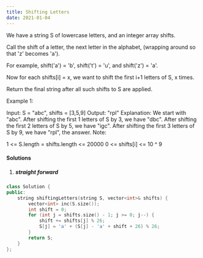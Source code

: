 ```yaml
---
title: Shifting Letters
date: 2021-01-04
---
```

We have a string S of lowercase letters, and an integer array shifts.

Call the shift of a letter, the next letter in the alphabet, (wrapping around so that 'z' becomes 'a'). 

For example, shift('a') = 'b', shift('t') = 'u', and shift('z') = 'a'.

Now for each shifts[i] = x, we want to shift the first i+1 letters of S, x times.

Return the final string after all such shifts to S are applied.

Example 1:

Input: S = "abc", shifts = [3,5,9]
Output: "rpl"
Explanation: 
We start with "abc".
After shifting the first 1 letters of S by 3, we have "dbc".
After shifting the first 2 letters of S by 5, we have "igc".
After shifting the first 3 letters of S by 9, we have "rpl", the answer.
Note:

1 <= S.length = shifts.length <= 20000
0 <= shifts[i] <= 10 ^ 9

#### Solutions

1. ##### straight forward

```cpp
class Solution {
public:
    string shiftingLetters(string S, vector<int>& shifts) {
        vector<int> inc(S.size());
        int shift = 0;
        for (int j = shifts.size() - 1; j >= 0; j--) {
            shift += shifts[j] % 26;
            S[j] = 'a' + (S[j] - 'a' + shift + 26) % 26;
        }
        return S;
    }
};
```